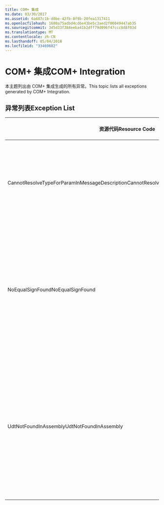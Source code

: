 ```yaml
---
title: COM+ 集成
ms.date: 03/30/2017
ms.assetid: 6a687c1b-d0be-42fb-8f9b-20fea1317411
ms.openlocfilehash: 1680a75adbd4cd6e43be5c3aed2f00049447ab35
ms.sourcegitcommit: 3d5d33f384eeba41b2dff79d096f47ccc8d8f03d
ms.translationtype: MT
ms.contentlocale: zh-CN
ms.lasthandoff: 05/04/2018
ms.locfileid: "33469682"
---
```

# <a name="com-integration"></a><span data-ttu-id="bce4a-102">COM+ 集成</span><span class="sxs-lookup"><span data-stu-id="bce4a-102">COM+ Integration</span></span>
<span data-ttu-id="bce4a-103">本主题列出由 COM+ 集成生成的所有异常。</span><span class="sxs-lookup"><span data-stu-id="bce4a-103">This topic lists all exceptions generated by COM+ Integration.</span></span>  
  
## <a name="exception-list"></a><span data-ttu-id="bce4a-104">异常列表</span><span class="sxs-lookup"><span data-stu-id="bce4a-104">Exception List</span></span>  
  
|<span data-ttu-id="bce4a-105">资源代码</span><span class="sxs-lookup"><span data-stu-id="bce4a-105">Resource Code</span></span>|<span data-ttu-id="bce4a-106">资源字符串</span><span class="sxs-lookup"><span data-stu-id="bce4a-106">Resource String</span></span>|  
|-------------------|---------------------|  
|<span data-ttu-id="bce4a-107">CannotResolveTypeForParamInMessageDescription</span><span class="sxs-lookup"><span data-stu-id="bce4a-107">CannotResolveTypeForParamInMessageDescription</span></span>|<span data-ttu-id="bce4a-108">无法解析指定命名空间中的指定参数的类型。</span><span class="sxs-lookup"><span data-stu-id="bce4a-108">The type for the specified parameter within the specified namespace cannot be resolved.</span></span>|  
|<span data-ttu-id="bce4a-109">NoEqualSignFound</span><span class="sxs-lookup"><span data-stu-id="bce4a-109">NoEqualSignFound</span></span>|<span data-ttu-id="bce4a-110">指定关键字的后面没有等号。</span><span class="sxs-lookup"><span data-stu-id="bce4a-110">The specified keyword has no equal sign following it.</span></span> <span data-ttu-id="bce4a-111">请确保每个关键字的后面都有一个等号和一个值。</span><span class="sxs-lookup"><span data-stu-id="bce4a-111">Ensure that each keyword is followed by an equal sign and a value.</span></span>|  
|<span data-ttu-id="bce4a-112">UdtNotFoundInAssembly</span><span class="sxs-lookup"><span data-stu-id="bce4a-112">UdtNotFoundInAssembly</span></span>|<span data-ttu-id="bce4a-113">无法找到指定的用户定义类型。</span><span class="sxs-lookup"><span data-stu-id="bce4a-113">The specified user-defined type cannot be found.</span></span> <span data-ttu-id="bce4a-114">请确保注册和指定了正确的类型和类型库。</span><span class="sxs-lookup"><span data-stu-id="bce4a-114">Ensure that the correct type and type library are registered and specified.</span></span>|
